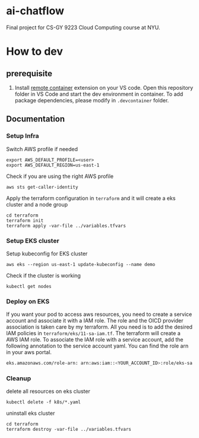 # ai-chatflow

Final project for CS-GY 9223 Cloud Computing course at NYU.

# How to dev

## prerequisite

1. Install [remote container](https://marketplace.visualstudio.com/items?itemName=ms-vscode-remote.remote-containers) extension on your VS code. Open  this repository folder in VS Code and start the dev environment in container. To add package dependencies, please modify in `.devcontainer` folder.

## Documentation
### Setup Infra
Switch AWS profile if needed
```
export AWS_DEFAULT_PROFILE=<user>
export AWS_DEFAULT_REGION=us-east-1
```

Check if you are using the right AWS profile
```
aws sts get-caller-identity
```

Apply the terraform configuration in `terraform` and it will create a eks cluster and a node group
```
cd terraform
terraform init
terraform apply -var-file ../variables.tfvars

```
### Setup EKS cluster
Setup kubeconfig for EKS cluster
```
aws eks --region us-east-1 update-kubeconfig --name demo
```

Check if the cluster is working
```
kubectl get nodes
```

### Deploy on EKS
If you want your pod to access aws resources, you need to create a service account and associate it with a IAM role. The role and the OICD provider association is taken care by my terraform. All you need is to add the desired IAM policies in `terraform/eks/11-sa-iam.tf`. The terraform will create a AWS IAM role. To associate the IAM role with a service account, add the following annotation to the service account yaml. You can find the role arn in your aws portal.
```bash
eks.amazonaws.com/role-arn: arn:aws:iam::<YOUR_ACCOUNT_ID>:role/eks-sa
```
### Cleanup
delete all resources on eks cluster
```
kubectl delete -f k8s/*.yaml
```
uninstall eks cluster
```
cd terraform
terraform destroy -var-file ../variables.tfvars
```